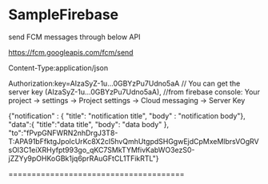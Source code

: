 # SampleFirebase

send FCM messages through below API

https://fcm.googleapis.com/fcm/send

Content-Type:application/json

Authorization:key=AIzaSyZ-1u...0GBYzPu7Udno5aA 
// You can get the server key (AIzaSyZ-1u...0GBYzPu7Udno5aA),
//from firebase console: Your project -> settings -> Project settings -> Cloud messaging -> Server Key

{"notification" : {
"title": "notification title",
"body" : "notification body"},
"data":{
    "title":"data title",
    "body": "data body"
},
  "to":"fPvpGNFWRN2nhDrgJ3T8-T:APA91bFfktgJpolcUrKc8X2cI5hvQmhUtgpdSHGgwEjdCpMxeMlbrsVOgRVsOl3C1eiXRHyfpt993go_qKC7SMkTYMfivKabWO3ezS0-jZZYy9pOHKoGBk1jq6prRAuGFtCL1TFikRTL"}
  
  
  ======================================
